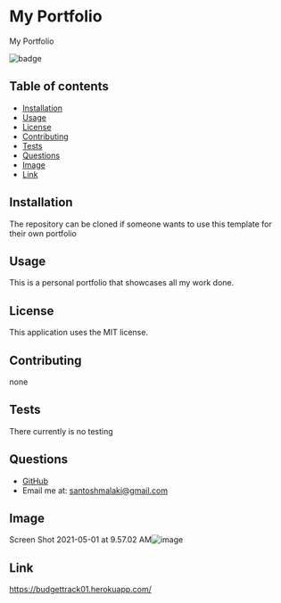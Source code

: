# My Portfolio

My Portfolio

![badge](https://img.shields.io/static/v1?label=license&message=MIT&color=green)

## Table of contents

- [Installation](#installation)
- [Usage](#usage)
- [License](#license)
- [Contributing](#contributing)
- [Tests](#tests)
- [Questions](#questions)
- [Image](#image)
- [Link](#link) 

## Installation

The repository can be cloned if someone wants to use this template for their own portfolio

## Usage

This is a personal portfolio that showcases all my work done.

## License

This application uses the MIT license.

## Contributing

none

## Tests

There currently is no testing

## Questions

- [GitHub](https://github.com/smalakidev)
- Email me at: santoshmalaki@gmail.com

## Image

Screen Shot 2021-05-01 at 9.57.02 AM![image](https://user-images.githubusercontent.com/61706566/116784750-ed9e7080-aa63-11eb-8110-39086c56fea6.png)

## Link

https://budgettrack01.herokuapp.com/

